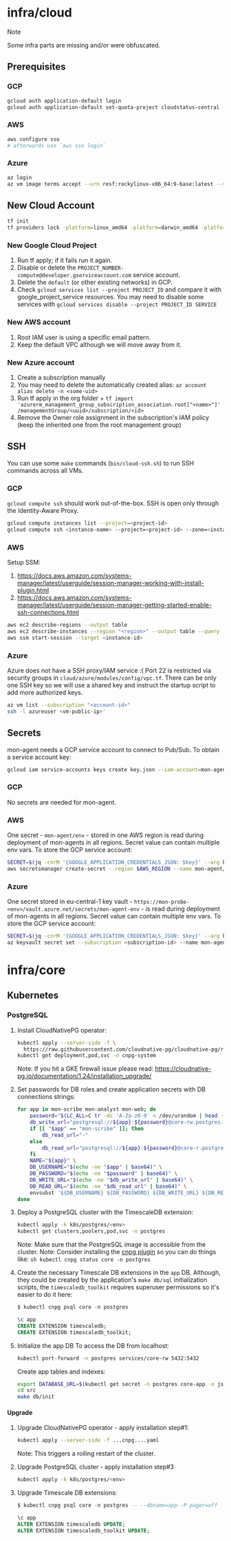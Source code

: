 # infra/cloud

> [!NOTE]
> Some infra parts are missing and/or were obfuscated.

## Prerequisites

### GCP

```sh
gcloud auth application-default login
gcloud auth application-default set-quota-project cloudstatus-central
```

### AWS

```sh
aws configure sso
# afterwards use `aws sso login`
```

### Azure

```sh
az login
az vm image terms accept --urn resf:rockylinux-x86_64:9-base:latest --subscription ... # run for every environment
```


## New Cloud Account

```sh
tf init
tf providers lock -platform=linux_amd64 -platform=darwin_amd64 -platform=linux_arm64 -platform=darwin_arm64
```

### New Google Cloud Project

1. Run tf apply; if it fails run it again.
2. Disable or delete the `PROJECT_NUMBER-compute@developer.gserviceaccount.com` service account.
3. Delete the `default` (or other existing networks) in GCP.
4. Check `gcloud services list --project PROJECT_ID` and compare it with google_project_service resources.
   You may need to disable some services with `gcloud services disable --project PROJECT_ID SERVICE`


### New AWS account

1. Root IAM user is using a specific email pattern.
2. Keep the default VPC although we will move away from it.

### New Azure account

1. Create a subscription manually
2. You may need to delete the automatically created alias: `az account alias delete -n <some-uid>`
3. Run tf apply in the org folder + `tf import 'azurerm_management_group_subscription_association.root["<name>"]' /managementGroup/<uuid>/subscription/<id>`
4. Remove the Owner role assignment in the subscription's IAM policy
   (keep the inherited one from the root management group)


## SSH

You can use some `make` commands (`bin/cloud-ssh.sh`) to run SSH commands across all VMs.

### GCP

`gcloud compute ssh` should work out-of-the-box.
SSH is open only through the Identity-Aware Proxy.

```sh
gcloud compute instances list --project=<project-id>
gcloud compute ssh <instance-name> --project=<project-id> --zone=<instance-zone> --tunnel-through-iap
```

### AWS

Setup SSM:

1. https://docs.aws.amazon.com/systems-manager/latest/userguide/session-manager-working-with-install-plugin.html
2. https://docs.aws.amazon.com/systems-manager/latest/userguide/session-manager-getting-started-enable-ssh-connections.html

```sh
aws ec2 describe-regions --output table
aws ec2 describe-instances --region "<region>" --output table --query 'Reservations[*].Instances[*].[InstanceId, Placement.AvailabilityZone, PrivateIpAddress, PublicIpAddress, State.Name, Tags[?Key==`app_version`]|[0].Value]'
aws ssm start-session --target <instance-id>
```

### Azure

Azure does not have a SSH proxy/IAM service :(
Port 22 is restricted via security groups in `cloud/azure/modules/config/vpc.tf`.
There can be only one SSH key so we will use a shared key and instruct the startup script to add more authorized keys.

```sh
az vm list --subscription "<account-id>"
ssh -l azureuser <vm-public-ip>'
```


## Secrets

mon-agent needs a GCP service account to connect to Pub/Sub.
To obtain a service account key:
```sh
gcloud iam service-accounts keys create key.json --iam-account=mon-agent-gcp@cloudstatus-<env>.iam.gserviceaccount.com --project=cloudstatus-<env>
```

### GCP

No secrets are needed for mon-agent.

### AWS

One secret - `mon-agent/env` - stored in one AWS region is read during deployment of mon-agents in all regions.
Secret value can contain multiple env vars. To store the GCP service account:
```sh
SECRET=$(jq -cnrM '{GOOGLE_APPLICATION_CREDENTIALS_JSON: $key}' --arg key "$(jq -rcM . key.json)")
aws secretsmanager create-secret --region $AWS_REGION --name mon-agent/env --secret-string "$SECRET"
```

### Azure

One secret stored in eu-central-1 key vault - `https://mon-probe-<env>/vault.azure.net/secrets/mon-agent-env` - is read during deployment of mon-agents in all regions. Secret value can contain multiple env vars. To store the GCP service account:
```sh
SECRET=$(jq -cnrM '{GOOGLE_APPLICATION_CREDENTIALS_JSON: $key}' --arg key "$(jq -rcM . key.json)")
az keyvault secret set --subscription <subscription-id> --name mon-agent-env --vault-name mon-probe-<env> --value "$SECRET"
```

# infra/core

## Kubernetes

### PostgreSQL

1. Install CloudNativePG operator:
    ```sh
    kubectl apply --server-side -f \
      https://raw.githubusercontent.com/cloudnative-pg/cloudnative-pg/release-1.24/releases/cnpg-1.24.1.yaml
    kubectl get deployment,pod,svc -n cnpg-system
    ```
    Note: If you hit a GKE firewall issue please read: https://cloudnative-pg.io/documentation/1.24/installation_upgrade/

2. Set passwords for DB roles and create application secrets with DB connections strings:
    ```bash
    for app in mon-scribe mon-analyst mon-web; do
        password="$(LC_ALL=C tr -dc 'A-Za-z0-9' < /dev/urandom | head -c 32)"
        db_write_url="postgresql://${app}:${password}@core-rw.postgres.svc.cluster.local.:5432/app?pool_max_conns=10"
        if [[ "$app" == "mon-scribe" ]]; then
            db_read_url="-"
        else
            db_read_url="postgresql://${app}:${password}@core-r.postgres.svc.cluster.local.:5432/app?pool_max_conns=10"
        fi
        NAME="${app}" \
        DB_USERNAME="$(echo -ne "$app" | base64)" \
        DB_PASSWORD="$(echo -ne "$password" | base64)" \
        DB_WRITE_URL="$(echo -ne "$db_write_url" | base64)" \
        DB_READ_URL="$(echo -ne "$db_read_url" | base64)" \
        envsubst '${DB_USERNAME} ${DB_PASSWORD} ${DB_WRITE_URL} ${DB_READ_URL} ${NAME}' < k8s/postgres/secret.tmpl.yaml | kubectl apply -f -
    done
    ```

3. Deploy a PostgreSQL cluster with the TimescaleDB extension:
    ```sh
    kubectl apply -k k8s/postgres/<env>
    kubectl get clusters,poolers,pod,svc -n postgres
    ```
    Note: Make sure that the PostgreSQL image is accessible from the cluster.
    Note: Consider installing the [cnpg plugin](https://cloudnative-pg.io/documentation/current/kubectl-plugin/) so you can do things like:
        ```sh
        kubectl cnpg status core -n postgres
        ```

4. Create the necessary Timescale DB extensions in the `app` DB. Although, they could be created by the application's `make db/sql` initialization scripts, the `timescaledb_toolkit` requires superuser permissions so it's easier to do it here:
    ```sql
    $ kubectl cnpg psql core -n postgres

    \c app
    CREATE EXTENSION timescaledb;
    CREATE EXTENSION timescaledb_toolkit;
    ```

5. Initialize the app DB
    To access the DB from localhost:
    ```sh
    kubectl port-forward -n postgres services/core-rw 5432:5432
    ```
    Create app tables and indexes:
    ```sh
    export DATABASE_URL=$(kubectl get secret -n postgres core-app -o json | jq -r .data.uri | base64 -D | sed 's/core-rw\.postgres/localhost/')
    cd src
    make db/init
    ```

#### Upgrade

1. Upgrade CloudNativePG operator - apply installation step#1:
    ```sh
    kubectl apply --server-side -f ...cnpg....yaml
    ```
    Note: This triggers a rolling restart of the cluster.

2. Upgrade PostgreSQL cluster - apply installation step#3
    ```sh
    kubectl apply -k k8s/postgres/<env>
    ```

3. Upgrade Timescale DB extensions:
    ```sql
    $ kubectl cnpg psql core -n postgres -- --dbname=app -P pager=off

    \c app
    ALTER EXTENSION timescaledb UPDATE;
    ALTER EXTENSION timescaledb_toolkit UPDATE;
    ```


